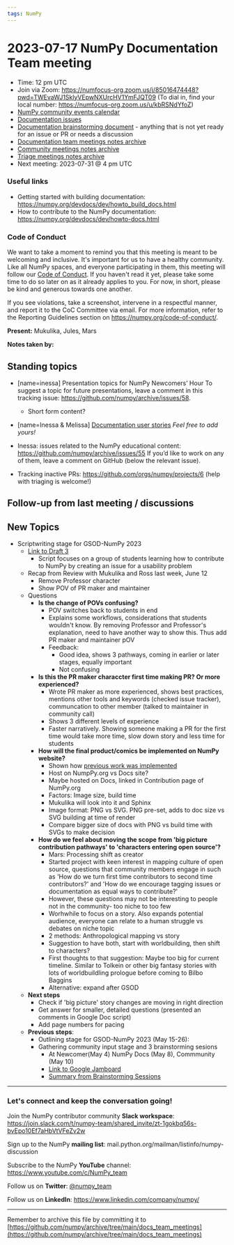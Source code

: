 ```yaml
---
tags: NumPy
---
```


# 2023-07-17 NumPy Documentation Team meeting

- Time: 12 pm UTC
- Join via Zoom: https://numfocus-org.zoom.us/j/85016474448?pwd=TWEvaWJ1SklyVEpwNXUrcHV1YmFJQT09 (To dial in, find your local number: https://numfocus-org.zoom.us/u/kbRSNdYfoZ)
- [NumPy community events calendar](https://scientific-python.org/calendars/)
- [Documentation issues](https://github.com/numpy/numpy/labels/04%20-%20Documentation)
- [Documentation brainstorming document](https://hackmd.io/RdtnQZpLRZqgNRe4gaJ0SA) - anything that is not yet ready for an issue or PR or needs a discussion
- [Documentation team meetings notes archive](https://github.com/numpy/archive/tree/main/docs_team_meetings)
- [Community meetings notes archive](https://github.com/numpy/archive/tree/main/community_meetings)
- [Triage meetings notes archive](https://github.com/numpy/archive/tree/master/triage_meetings)
- Next meeting: 2023-07-31 @ 4 pm UTC

### Useful links

- Getting started with building documentation: https://numpy.org/devdocs/dev/howto_build_docs.html
- How to contribute to the NumPy documentation: https://numpy.org/devdocs/dev/howto-docs.html



### Code of Conduct

We want to take a moment to remind you that this meeting is meant to be welcoming and inclusive. It's important for us to have a healthy community. Like all NumPy spaces, and everyone participating in them, this meeting will follow our [Code of Conduct](https://numpy.org/code-of-conduct/). If you haven't read it yet, please take some time to do so later on as it already applies to you. For now, in short, please be kind and generous towards one another. 

If you see violations, take a screenshot, intervene in a respectful manner, and report it to the CoC Committee via email. For more information, refer to the Reporting Guidelines section on https://numpy.org/code-of-conduct/.

**Present:** Mukulika, Jules, Mars

**Notes taken by:**


## Standing topics

- [name=inessa] Presentation topics for NumPy Newcomers’ Hour 
To suggest a topic for future presentations, leave a comment in this tracking issue: https://github.com/numpy/archive/issues/58.
    - Short form content?

- [name=Inessa & Melissa] [Documentation user stories](https://github.com/numpy/numpy/issues/22089)
    *Feel free to add yours!*
    
- Inessa: issues related to the NumPy educational content:
https://github.com/numpy/archive/issues/55
If you’d like to work on any of them, leave a comment on GitHub (below the relevant issue).

- Tracking inactive PRs: https://github.com/orgs/numpy/projects/6 
(help with triaging is welcome!)

## Follow-up from last meeting / discussions



## New Topics

    
- Scriptwriting stage for GSOD-NumPy 2023
    - [Link to Draft 3](https://docs.google.com/document/d/1AzK9Q1vCPjcK6j9pMQTOm6K-zMiZf5FU/edit?usp=sharing&ouid=110556856523158639329&rtpof=true&sd=true)
        - Script focuses on a group of students learning how to contribute to NumPy by creating an issue for a usability problem
    - Recap from Review with Mukulika and Ross last week, June 12
        - Remove Professor character
        - Show POV of PR maker and maintainer
    - Questions
        - **Is the change of POVs confusing?**
            - POV switches back to students in end
            - Explains some workflows, considerations that students wouldn't know. By removing Professor and Professor's explanation, need to have another way to show this. Thus add PR maker and maintainer pOV
            - Feedback: 
                - Good idea, shows 3  pathways, coming in earlier or later stages, equally important
                - Not confusing
        - **Is this the PR maker characcter first time making PR? Or more experienced?**
            - Wrote PR maker as more experienced, shows best practices, mentions other tools and keywords (checked issue tracker), communcation to other member (talked to maintainer in community call)
            - Shows 3 different levels of experience
            - Faster narratively. Showing someone making a PR for the first time would take more time, slow down story and less time for students
        - **How will the final product/comics be implemented on NumPy website?**
            - Shown how [previous work was implemented](https://github.com/alt-text-task-force/.github/blob/main/profile/scipy-2022-comic.md)
            - Host on NumpPy.org vs Docs site?
            - Maybe hosted on Docs, linked in Contribution page of NumPy.org
            - Factors: Image size, build time
            - Mukulika will look into it and Sphinx
            - Image format: PNG vs SVG. PNG pre-set, adds to doc size vs SVG building at time of render
            - Compare bigger size of docs with PNG vs build time with SVGs to make decision
        - **How do we feel about moving the scope from 'big picture contribution pathways' to 'characters entering open source'?**
            - Mars: Processing shift as creator
            - Started project with keen interest in mapping culture of open source, questions that community members engage in such as 'How do we turn first time contributors to second time contributors?' and 'How do we encourage tagging issues or documentation as equal ways to contribute?'
            - However, these questions may not be interesting to people not in the community- too niche to too few
            - Worhwhile to focus on a story. Also expands potential audience, everyone can relate to a human struggle vs debates on niche topic
            - 2 methods: Anthropological mapping vs story 
            - Suggestion to have both, start with worldbuilding, then shift to characters?
            - First thoughts to that suggestion: Maybe too big for current timeline. Similar to Tolkein or other big fantasy stories with lots of worldbuildling prologue before coming to Bilbo Baggins
            - Alternative: expand after GSOD 
    - **Next steps**
        - Check if 'big picture' story changes are moving in right direction
        - Get answer for smaller, detailed questions (presented an comments in Google Doc script)
        - Add page numbers for pacing
    - **Previous steps**:
        - Outlining stage for GSOD-NumPy 2023 (May 15-26):
        - Gathering community input stage and 3 brainstorming sesions
            - At Newcomer(May 4) NumPy Docs (May 8), Commmunity (May 10)
            - [Link to Google Jamboard](https://jamboard.google.com/d/1j_rEIslOh59N9cLGU1VGc7rTc88SuLTi7l4YqTqAULc/edit?usp=sharing)
            - [Summary from Brainstorming Sessions](https://github.com/MarsBarLee/gsod-numpy-2023/blob/main/outlining/summary-from-brainstorming-sessions.md)
---

### Let's connect and keep the conversation going!
Join the NumPy contributor community **Slack workspace**: https://join.slack.com/t/numpy-team/shared_invite/zt-1gokbq56s-bvEpo10Ef7aHbVtVFeZv2w

Sign up to the NumPy **mailing list**: mail.python.org/mailman/listinfo/numpy-discussion

Subscribe to the NumPy **YouTube** channel: https://www.youtube.com/c/NumPy_team

Follow us on **Twitter**: [@numpy_team](https://twitter.com/numpy_team)

Follow us on **LinkedIn**: https://www.linkedin.com/company/numpy/

---
Remember to archive this file by committing it to 
[https://github.com/numpy/archive/tree/main/docs_team_meetings](https://github.com/numpy/archive/tree/main/docs_team_meetings)
